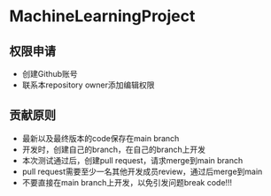# MachineLearningProject

## 权限申请
- 创建Github账号
- 联系本repository owner添加编辑权限

## 贡献原则
- 最新以及最终版本的code保存在main branch
- 开发时，创建自己的branch，在自己的branch上开发
- 本次测试通过后，创建pull request，请求merge到main branch
- pull request需要至少一名其他开发成员review，通过后merge到main
- 不要直接在main branch上开发，以免引发问题break code!!!